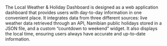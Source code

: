 The Local Weather & Holiday Dashboard is designed as a web application dashboard that provides users with day-to-day information in one convenient place. It integrates data from three different sources: live weather data retrieved through an API, Namibian public holidays stored in a JSON file, and a custom “countdown to weekend” widget. It also displays the local time, ensuring users always have accurate and up-to-date information.
